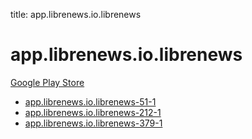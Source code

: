 title: app.librenews.io.librenews
# app.librenews.io.librenews


[Google Play Store](https://play.google.com/store/apps/details?id=app.librenews.io.librenews)


* [app.librenews.io.librenews-51-1](./app.librenews.io.librenews-51-1/)
* [app.librenews.io.librenews-212-1](./app.librenews.io.librenews-212-1/)
* [app.librenews.io.librenews-379-1](./app.librenews.io.librenews-379-1/)